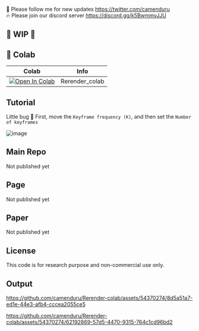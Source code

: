 🐣 Please follow me for new updates https://twitter.com/camenduru <br />
🔥 Please join our discord server https://discord.gg/k5BwmmvJJU

## 🚦 WIP 🚦

## 🦒 Colab

| Colab | Info
| --- | --- |
[![Open In Colab](https://colab.research.google.com/assets/colab-badge.svg)](https://colab.research.google.com/github/camenduru/Rerender-colab/blob/main/Rerender_colab.ipynb) | Rerender_colab

## Tutorial
Little bug 🐜 First, move the `Keyframe frequency (K)`, and then set the `Number of keyframes`

![image](https://github.com/camenduru/Rerender-colab/assets/54370274/7db8af5c-0697-49ce-8ef7-0f4c8d4f0a5d)

## Main Repo
Not published yet

## Page
Not published yet

## Paper
Not published yet

## License
This code is for research purpose and non-commercial use only.

## Output
https://github.com/camenduru/Rerender-colab/assets/54370274/8d5a51a7-ed1e-44e3-afb4-cccea2055ce5

https://github.com/camenduru/Rerender-colab/assets/54370274/62192869-57d5-4470-9315-764c1cd96bd2
